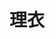 ---
description: 拍照把自己的衣服分门别类，还有这样节俭有心的女人吗？
layout: post
results:
- formattedPrice: 免费
  version: '1.0'
  primaryGenreName: Lifestyle
  genreIds:
  - '6012'
  artworkUrl60: http://is2.mzstatic.com/image/thumb/Purple122/v4/df/c4/98/dfc498c7-1ea4-b88b-445b-791c23ced2f0/source/60x60bb.jpg
  minimumOsVersion: '8.0'
  appletvScreenshotUrls: &a []
  sellerName: Xiaoyi Zhang
  supportedDevices:
  - iPad2Wifi-iPad2Wifi
  - iPad23G-iPad23G
  - iPhone4S-iPhone4S
  - iPadThirdGen-iPadThirdGen
  - iPadThirdGen4G-iPadThirdGen4G
  - iPhone5-iPhone5
  - iPodTouchFifthGen-iPodTouchFifthGen
  - iPadFourthGen-iPadFourthGen
  - iPadFourthGen4G-iPadFourthGen4G
  - iPadMini-iPadMini
  - iPadMini4G-iPadMini4G
  - iPhone5c-iPhone5c
  - iPhone5s-iPhone5s
  - iPadAir-iPadAir
  - iPadAirCellular-iPadAirCellular
  - iPadMiniRetina-iPadMiniRetina
  - iPadMiniRetinaCellular-iPadMiniRetinaCellular
  - iPhone6-iPhone6
  - iPhone6Plus-iPhone6Plus
  - iPadAir2-iPadAir2
  - iPadAir2Cellular-iPadAir2Cellular
  - iPadMini3-iPadMini3
  - iPadMini3Cellular-iPadMini3Cellular
  - iPodTouchSixthGen-iPodTouchSixthGen
  - iPhone6s-iPhone6s
  - iPhone6sPlus-iPhone6sPlus
  - iPadMini4-iPadMini4
  - iPadMini4Cellular-iPadMini4Cellular
  - iPadPro-iPadPro
  - iPadProCellular-iPadProCellular
  - iPadPro97-iPadPro97
  - iPadPro97Cellular-iPadPro97Cellular
  - iPhoneSE-iPhoneSE
  - iPhone7-iPhone7
  - iPhone7Plus-iPhone7Plus
  - iPad611-iPad611
  - iPad612-iPad612
  genres:
  - 生活
  currentVersionReleaseDate: '2017-02-22T01:18:55Z'
  trackName: 理衣
  isVppDeviceBasedLicensingEnabled: true
  description: '理衣是一款集衣物的线上记录，存储及搭配为一体的APP，我们志在帮你管理与穿衣搭配相关的一切。

    你可以拍摄自己的衣服保存进手机，理衣的抠图及图片美化功能让这个过程变得轻松愉快。

    你可以用保存好的衣服进行搭配，自由缩放旋转，还可以加入喜欢的小贴纸。'
  price: 0
  trackId: 1114699193
  releaseDate: '2017-02-22T01:18:55Z'
  advisories: *a
  screenshotUrls:
  - http://a1.mzstatic.com/us/r30/Purple122/v4/ab/54/34/ab5434b4-e2fe-74b1-5950-993653b09f61/screen696x696.jpeg
  - http://a5.mzstatic.com/us/r30/Purple122/v4/72/fd/68/72fd68c0-2f33-f96b-fbfc-90466167c796/screen696x696.jpeg
  - http://a4.mzstatic.com/us/r30/Purple91/v4/b9/ea/c6/b9eac6f5-a804-8979-a884-260703b58c31/screen696x696.jpeg
  - http://a3.mzstatic.com/us/r30/Purple111/v4/d6/91/d4/d691d437-c077-3a0f-3caa-aa5c09fc25c7/screen696x696.jpeg
  - http://a5.mzstatic.com/us/r30/Purple122/v4/af/33/c2/af33c24d-69e4-6cd2-76fb-5b34b4a25844/screen696x696.jpeg
  artistViewUrl: https://itunes.apple.com/cn/developer/xiaoyi-zhang/id1080546003?uo=4
  primaryGenreId: 6012
  kind: software
  fileSizeBytes: '51841024'
  bundleId: xiaoyiz.MyCloset
  trackContentRating: 4+
  contentAdvisoryRating: 4+
  trackCensoredName: 理衣
  isGameCenterEnabled: false
  artistName: Xiaoyi Zhang
  languageCodesISO2A:
  - EN
  features: *a
  wrapperType: software
  artworkUrl512: http://is2.mzstatic.com/image/thumb/Purple122/v4/df/c4/98/dfc498c7-1ea4-b88b-445b-791c23ced2f0/source/512x512bb.jpg
  artworkUrl100: http://is2.mzstatic.com/image/thumb/Purple122/v4/df/c4/98/dfc498c7-1ea4-b88b-445b-791c23ced2f0/source/100x100bb.jpg
  trackViewUrl: https://geo.itunes.apple.com/cn/app/%E7%90%86%E8%A1%A3/id1114699193?mt=8&uo=4
  artistId: 1080546003
  currency: CNY
  ipadScreenshotUrls: *a
category: 生活
tags: tag1
resultCount: 1
title: 理衣

---